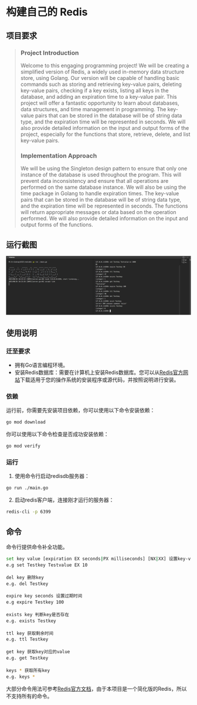# 构建自己的 Redis

## 项目要求
> ### Project Introduction
> Welcome to this engaging programming project! We will be creating a simplified version of Redis, a widely used in-memory data structure store, using Golang. Our version will be capable of handling basic commands such as storing and retrieving key-value pairs, deleting key-value pairs, checking if a key exists, listing all keys in the database, and adding an expiration time to a key-value pair. This project will offer a fantastic opportunity to learn about databases, data structures, and time management in programming. The key-value pairs that can be stored in the database will be of string data type, and the expiration time will be represented in seconds. We will also provide detailed information on the input and output forms of the project, especially for the functions that store, retrieve, delete, and list key-value pairs.
> ### Implementation Approach
> We will be using the Singleton design pattern to ensure that only one instance of the database is used throughout the program. This will prevent data inconsistency and ensure that all operations are performed on the same database instance. We will also be using the time package in Golang to handle expiration times. The key-value pairs that can be stored in the database will be of string data type, and the expiration time will be represented in seconds. The functions will return appropriate messages or data based on the operation performed. We will also provide detailed information on the input and output forms of the functions.

## 运行截图

![运行截图](./static/figure_run.jpg)


## 使用说明

### 迁至要求

- 拥有Go语言编程环境。
- 安装Redis数据库：需要在计算机上安装Redis数据库。您可以从[Redis官方网站](https://redis.io)下载适用于您的操作系统的安装程序或源代码，并按照说明进行安装。


### 依赖

运行前，你需要先安装项目依赖，你可以使用以下命令安装依赖：

```bash
go mod download
```

你可以使用以下命令检查是否成功安装依赖：

```bash
go mod verify
```

### 运行

1. 使用命令行启动redisdb服务器：

```bash
go run ./main.go
```

2. 启动redis客户端，连接刚才运行的服务器：

```bash
redis-cli -p 6399
```

## 命令

命令行提供命令补全功能。

```bash
set key value [expiration EX seconds|PX milliseconds] [NX|XX] 设置key-value
e.g set Testkey Testvalue EX 10

del key 删除key
e.g. del Testkey

expire key seconds 设置过期时间
e.g expire Testkey 100

exists key 判断key是否存在
e.g. exists Testkey

ttl key 获取剩余时间
e.g. ttl Testkey

get key 获取key对应的value
e.g. get Testkey

keys * 获取所有key
e.g. keys *
```

大部分命令用法可参考[Redis官方文档](https://redis.io/commands)，由于本项目是一个简化版的Redis，所以不支持所有的命令。